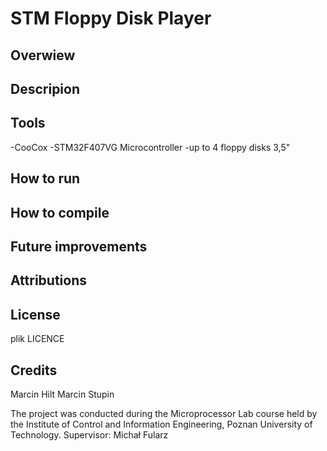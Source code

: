 # STM Floppy Disk Player

## Overwiew

## Descripion

## Tools
-CooCox
-STM32F407VG Microcontroller
-up to 4 floppy disks 3,5"

## How to run

## How to compile

## Future improvements

## Attributions

## License
plik LICENCE

## Credits
Marcin Hilt
Marcin Stupin

The project was conducted during the Microprocessor Lab course held by the Institute of Control and Information Engineering, Poznan University of Technology.
Supervisor: Michał Fularz
